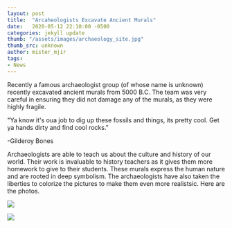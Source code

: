 ```yaml
---
layout: post
title:  "Arcaheologists Excavate Ancient Murals"
date:   2020-05-12 22:10:00 -0500
categories: jekyll update
thumb: "/assets/images/archaeology_site.jpg"
thumb_src: unknown
author: mister_mjir
tags:
- News
---
```


Recently a famous archaeologist group (of whose name is unknown) recently excavated ancient murals from 5000 B.C. The team was
very careful in ensuring they did not damage any of the murals, as they were highly fragile.

"Ya know it's oua job to dig up these fossils and things, its pretty cool. Get ya hands dirty and find cool rocks."

-Gilderoy Bones

Archaeologists are able to teach us about the culture and history of our world. Their work is invaluable to history teachers as
it gives them more homework to give to their students. These murals express the human nature and are rooted in deep symbolism.
The archaeologists have also taken the liberties to colorize the pictures to make them even more realistsic. Here are the photos.

![](https://hecrenews.github.io/assets/images/excavation_1.jpg)

![](https://hecrenews.github.io/assets/images/excavation_2.jpg)
